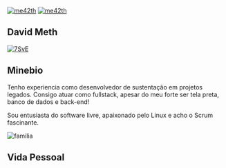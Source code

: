 [![me42th](https://img.shields.io/badge/DEV-PHP-blue)](https://github.com/me42th?tab=repositories) [![me42th](https://img.shields.io/badge/DEV-LARAVEL-green)](https://github.com/me42th?tab=repositories)

David Meth
---------------------------------------------------------

[![7SvE](https://user-images.githubusercontent.com/26856017/89372195-e2c4d400-d6bb-11ea-8dd9-1af0a7bc1e74.gif)](https://www.youtube.com/watch?v=5qap5aO4i9A)

## Minebio

Tenho experiencia como desenvolvedor de sustentação em projetos legados. Consigo atuar como fullstack, apesar do meu forte ser tela preta, banco de dados e back-end!

Sou entusiasta do software livre, apaixonado pelo Linux e acho o Scrum fascinante.

![familia](https://user-images.githubusercontent.com/26856017/94344142-a21a7480-fff3-11ea-9195-dd83918c2361.jpg)

## Vida Pessoal
